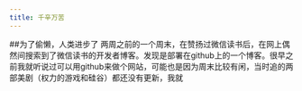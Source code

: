 ```yaml
---
title: 千辛万苦
---
```

##为了偷懒，人类进步了
两周之前的一个周末，在赞扬过微信读书后，在网上偶然间搜索到了微信读书的开发者博客。发现是部署在github上的一个博客。很早之前我就听说过可以用github来做个网站，可能也是因为周末比较有闲，当时追的两部美剧（权力的游戏和硅谷）都还没有更新，我就